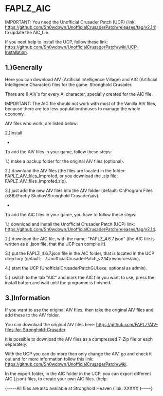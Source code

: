 # FAPLZ_AIC

IMPORTANT: You need the Unofficial Crusader Patch (UCP) (link: https://github.com/Sh0wdown/UnofficialCrusaderPatch/releases/tag/v2.14) to update the AIC_file.

If you neet help to install the UCP, follow these link: https://github.com/Sh0wdown/UnofficialCrusaderPatch/wiki/UCP-Installation.

1.)Generally
-
Here you can download AIV (Artificial Intelligence Village) and AIC (Artificial Intelligence Character) files for the game: Stronghold Crusader.

There are 8 AIV's for every AI character, specially created for the AIC file.

IMPORTANT: The AIC file should not work with most of the Vanilla AIV files, because there are too less population/houses to manage the whole economy.

AIV files who work, are listed below:

2.)Install



-
To add the AIV files in your game, follow these steps:

1.) make a backup folder for the original AIV files (optional).

2.) download the AIV files (the files are located in the folder: FAPLZ_AIV_files_Improfed, or you download the .zip file; FAPLZ_AIV_files_Improfed.zip).

3.) just add the new AIV files into the AIV folder (default: C:\Program Files (x86)\Firefly Studios\Stronghold Crusader\aiv).



-
To add the AIC files in your game, you have to follow these steps:

1.) download and install the Unofficial Crusader Patch (UCP) link: https://github.com/Sh0wdown/UnofficialCrusaderPatch/releases/tag/v2.14.

2.) download the AIC file, with the name: "FAPLZ_4.6.7.json" (the AIC file is written as a .json file, that the UCP can compile it).

3.) put the FAPLZ_4.6.7.json file in the AIC folder, that is located in the UCP directory (default: ...\UnofficialCrusaderPatch_v2.14\resources\aic).

4.) start the UCP (UnofficialCrusaderPatchGUI.exe; optional as admin).

5.) switch to the tab "AIC" and mark the AIC file you want to use, press the install button and wait until the programm is finished.


3.)Information
-
If you want to use the original AIV files, then take the original AIV files and add these to the AIV folder.

You can download the original AIV files here: https://github.com/FAPLZ/AIV-files-for-Stronghold-Crusader.

It is possible to download the AIV files as a compressed 7-Zip file or each separately.

With the UCP you can do more then only change the AIV, go and check it out and for more information follow this link: https://github.com/Sh0wdown/UnofficialCrusaderPatch/wiki.

In the export folder, in the AIC folder in the UCP, you can export different AIC (.json) files, to create your own AIC files. (help: 

{-----All files are also available at Stronghold Heaven (link: XXXXX )-----}
